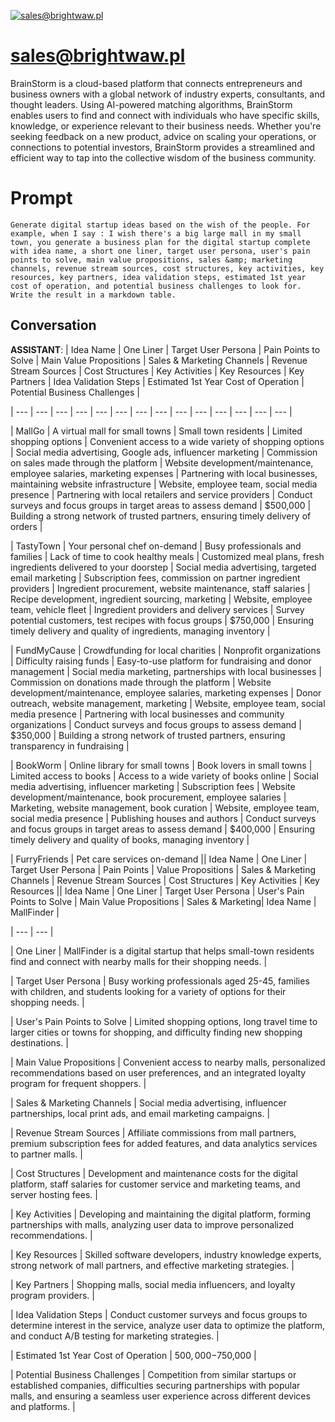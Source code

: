 
[![sales@brightwaw.pl](https://flow-prompt-covers.s3.us-west-1.amazonaws.com/icon/vintage/vint_11.png)]()
# sales@brightwaw.pl 
BrainStorm is a cloud-based platform that connects entrepreneurs and business owners with a global network of industry experts, consultants, and thought leaders. Using AI-powered matching algorithms, BrainStorm enables users to find and connect with individuals who have specific skills, knowledge, or experience relevant to their business needs. Whether you're seeking feedback on a new product, advice on scaling your operations, or connections to potential investors, BrainStorm provides a streamlined and efficient way to tap into the collective wisdom of the business community.

# Prompt

```
Generate digital startup ideas based on the wish of the people. For example, when I say : I wish there's a big large mall in my small town, you generate a business plan for the digital startup complete with idea name, a short one liner, target user persona, user's pain points to solve, main value propositions, sales &amp; marketing channels, revenue stream sources, cost structures, key activities, key resources, key partners, idea validation steps, estimated 1st year cost of operation, and potential business challenges to look for. Write the result in a markdown table.
```

## Conversation

**ASSISTANT**: | Idea Name | One Liner | Target User Persona | Pain Points to Solve | Main Value Propositions | Sales & Marketing Channels | Revenue Stream Sources | Cost Structures | Key Activities | Key Resources | Key Partners | Idea Validation Steps | Estimated 1st Year Cost of Operation | Potential Business Challenges |

| --- | --- | --- | --- | --- | --- | --- | --- | --- | --- | --- | --- | --- | --- |

| MallGo | A virtual mall for small towns | Small town residents | Limited shopping options | Convenient access to a wide variety of shopping options | Social media advertising, Google ads, influencer marketing | Commission on sales made through the platform | Website development/maintenance, employee salaries, marketing expenses | Partnering with local businesses, maintaining website infrastructure | Website, employee team, social media presence | Partnering with local retailers and service providers | Conduct surveys and focus groups in target areas to assess demand | $500,000 | Building a strong network of trusted partners, ensuring timely delivery of orders |

| TastyTown | Your personal chef on-demand | Busy professionals and families | Lack of time to cook healthy meals | Customized meal plans, fresh ingredients delivered to your doorstep | Social media advertising, targeted email marketing | Subscription fees, commission on partner ingredient providers | Ingredient procurement, website maintenance, staff salaries | Recipe development, ingredient sourcing, marketing | Website, employee team, vehicle fleet | Ingredient providers and delivery services | Survey potential customers, test recipes with focus groups | $750,000 | Ensuring timely delivery and quality of ingredients, managing inventory |

| FundMyCause | Crowdfunding for local charities | Nonprofit organizations | Difficulty raising funds | Easy-to-use platform for fundraising and donor management | Social media marketing, partnerships with local businesses | Commission on donations made through the platform | Website development/maintenance, employee salaries, marketing expenses | Donor outreach, website management, marketing | Website, employee team, social media presence | Partnering with local businesses and community organizations | Conduct surveys and focus groups to assess demand | $350,000 | Building a strong network of trusted partners, ensuring transparency in fundraising |

| BookWorm | Online library for small towns | Book lovers in small towns | Limited access to books | Access to a wide variety of books online | Social media advertising, influencer marketing | Subscription fees | Website development/maintenance, book procurement, employee salaries | Marketing, website management, book curation | Website, employee team, social media presence | Publishing houses and authors | Conduct surveys and focus groups in target areas to assess demand | $400,000 | Ensuring timely delivery and quality of books, managing inventory |

| FurryFriends | Pet care services on-demand || Idea Name | One Liner | Target User Persona | Pain Points | Value Propositions | Sales & Marketing Channels | Revenue Stream Sources | Cost Structures | Key Activities | Key Resources || Idea Name | One Liner | Target User Persona | User's Pain Points to Solve | Main Value Propositions | Sales & Marketing| Idea Name | MallFinder | 

| --- | --- |

| One Liner | MallFinder is a digital startup that helps small-town residents find and connect with nearby malls for their shopping needs. |

| Target User Persona | Busy working professionals aged 25-45, families with children, and students looking for a variety of options for their shopping needs. |

| User's Pain Points to Solve | Limited shopping options, long travel time to larger cities or towns for shopping, and difficulty finding new shopping destinations. |

| Main Value Propositions | Convenient access to nearby malls, personalized recommendations based on user preferences, and an integrated loyalty program for frequent shoppers. |

| Sales & Marketing Channels | Social media advertising, influencer partnerships, local print ads, and email marketing campaigns. |

| Revenue Stream Sources | Affiliate commissions from mall partners, premium subscription fees for added features, and data analytics services to partner malls. |

| Cost Structures | Development and maintenance costs for the digital platform, staff salaries for customer service and marketing teams, and server hosting fees. |

| Key Activities | Developing and maintaining the digital platform, forming partnerships with malls, analyzing user data to improve personalized recommendations. |

| Key Resources | Skilled software developers, industry knowledge experts, strong network of mall partners, and effective marketing strategies. |

| Key Partners | Shopping malls, social media influencers, and loyalty program providers. |

| Idea Validation Steps | Conduct customer surveys and focus groups to determine interest in the service, analyze user data to optimize the platform, and conduct A/B testing for marketing strategies. |

| Estimated 1st Year Cost of Operation | $500,000-$750,000 |

| Potential Business Challenges | Competition from similar startups or established companies, difficulties securing partnerships with popular malls, and ensuring a seamless user experience across different devices and platforms. |


